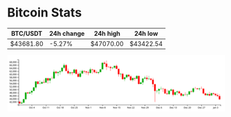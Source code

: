 # Bitcoin Stats

BTC/USDT|24h change|24h high|24h low|
|---|---|---|---|
|$43681.80|-5.27%|$47070.00|$43422.54|

<img src="./chart.svg">
